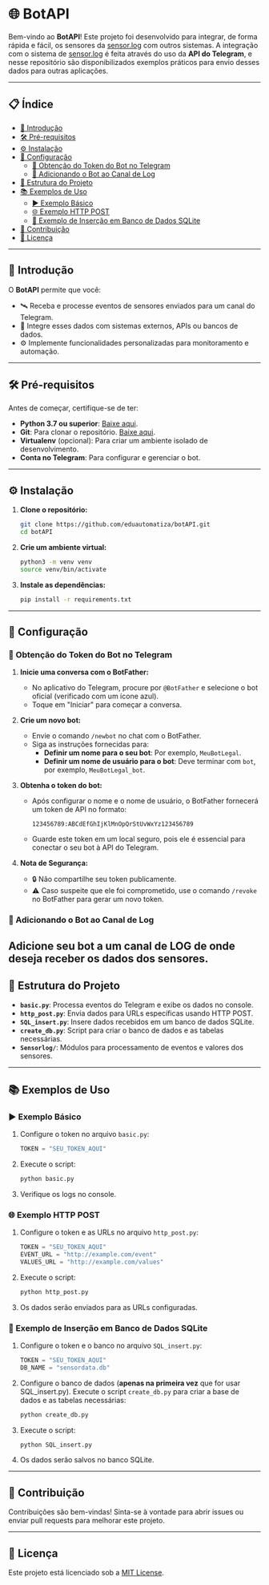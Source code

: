 # 🌐 BotAPI

Bem-vindo ao **BotAPI**! Este projeto foi desenvolvido para integrar, de forma rápida e fácil, os sensores da [sensor.log](https://sensor.log.br) com outros sistemas.
A integração com o sistema de [sensor.log](https://sensor.log.br) é feita através do uso da **API do Telegram**, e nesse repositório são disponibilizados exemplos práticos para envio desses dados para outras aplicações.

---

## 📋 Índice

- [📖 Introdução](#📖-introdução)
- [🛠 Pré-requisitos](#🛠-pré-requisitos)
- [⚙️ Instalação](#⚙️-instalação)
- [🔧 Configuração](#🔧-configuração)
  - [🔑 Obtenção do Token do Bot no Telegram](#🔑-obtenção-do-token-do-bot-no-telegram)
  - [📩 Adicionando o Bot ao Canal de Log](#📩-adicionando-o-bot-ao-canal-de-log)
- [📂 Estrutura do Projeto](#📂-estrutura-do-projeto)
- [📚 Exemplos de Uso](#📚-exemplos-de-uso)
  - [▶️ Exemplo Básico](#▶️-exemplo-básico)
  - [🌐 Exemplo HTTP POST](#🌐-exemplo-http-post)
  - [💾 Exemplo de Inserção em Banco de Dados SQLite](#💾-exemplo-de-inserção-em-banco-de-dados-sqlite)
- [🤝 Contribuição](#🤝-contribuição)
- [📜 Licença](#📜-licença)

---

## 📖 Introdução

O **BotAPI** permite que você:

- 🛰 Receba e processe eventos de sensores enviados para um canal do Telegram.
- 🔗 Integre esses dados com sistemas externos, APIs ou bancos de dados.
- ⚙️ Implemente funcionalidades personalizadas para monitoramento e automação.

---

## 🛠 Pré-requisitos

Antes de começar, certifique-se de ter:

- **Python 3.7 ou superior**: [Baixe aqui](https://www.python.org/downloads/).
- **Git**: Para clonar o repositório. [Baixe aqui](https://git-scm.com/).
- **Virtualenv** (opcional): Para criar um ambiente isolado de desenvolvimento.
- **Conta no Telegram**: Para configurar e gerenciar o bot.

---

## ⚙️ Instalação

1. **Clone o repositório:**

   ```bash
   git clone https://github.com/eduautomatiza/botAPI.git
   cd botAPI
   ```

2. **Crie um ambiente virtual:**

   ```bash
   python3 -m venv venv
   source venv/bin/activate
   ```

3. **Instale as dependências:**

   ```bash
   pip install -r requirements.txt
   ```

---

## 🔧 Configuração

### 🔑 Obtenção do Token do Bot no Telegram

1. **Inicie uma conversa com o BotFather:**
   - No aplicativo do Telegram, procure por `@BotFather` e selecione o bot oficial (verificado com um ícone azul).
   - Toque em "Iniciar" para começar a conversa.

2. **Crie um novo bot:**
   - Envie o comando `/newbot` no chat com o BotFather.
   - Siga as instruções fornecidas para:
     - **Definir um nome para o seu bot**: Por exemplo, `MeuBotLegal`.
     - **Definir um nome de usuário para o bot**: Deve terminar com `bot`, por exemplo, `MeuBotLegal_bot`.

3. **Obtenha o token do bot:**
   - Após configurar o nome e o nome de usuário, o BotFather fornecerá um token de API no formato:
     ```
     123456789:ABCdEfGhIjKlMnOpQrStUvWxYz123456789
     ```
   - Guarde este token em um local seguro, pois ele é essencial para conectar o seu bot à API do Telegram.

4. **Nota de Segurança:**
   - 🔒 Não compartilhe seu token publicamente.
   - ⚠️ Caso suspeite que ele foi comprometido, use o comando `/revoke` no BotFather para gerar um novo token.

### 📩 Adicionando o Bot ao Canal de Log

Adicione seu bot a um canal de LOG de onde deseja receber os dados dos sensores.
---

## 📂 Estrutura do Projeto

- **`basic.py`**: Processa eventos do Telegram e exibe os dados no console.
- **`http_post.py`**: Envia dados para URLs específicas usando HTTP POST.
- **`SQL_insert.py`**: Insere dados recebidos em um banco de dados SQLite.
- **`create_db.py`**: Script para criar o banco de dados e as tabelas necessárias.
- **`Sensorlog/`**: Módulos para processamento de eventos e valores dos sensores.

---

## 📚 Exemplos de Uso

### ▶️ Exemplo Básico

1. Configure o token no arquivo `basic.py`:
   ```python
   TOKEN = "SEU_TOKEN_AQUI"
   ```

2. Execute o script:
   ```bash
   python basic.py
   ```

3. Verifique os logs no console.

### 🌐 Exemplo HTTP POST

1. Configure o token e as URLs no arquivo `http_post.py`:
   ```python
   TOKEN = "SEU_TOKEN_AQUI"
   EVENT_URL = "http://example.com/event"
   VALUES_URL = "http://example.com/values"
   ```

2. Execute o script:
   ```bash
   python http_post.py
   ```

3. Os dados serão enviados para as URLs configuradas.

### 💾 Exemplo de Inserção em Banco de Dados SQLite

1. Configure o token e o banco no arquivo `SQL_insert.py`:
   ```python
   TOKEN = "SEU_TOKEN_AQUI"
   DB_NAME = "sensordata.db"
   ```

2. Configure o banco de dados (**apenas na primeira vez** que for usar SQL_insert.py).
   Execute o script `create_db.py` para criar a base de dados e as tabelas necessárias:
   ```bash
   python create_db.py
   ```

3. Execute o script:
   ```bash
   python SQL_insert.py
   ```

4. Os dados serão salvos no banco SQLite.

---

## 🤝 Contribuição

Contribuições são bem-vindas! Sinta-se à vontade para abrir issues ou enviar pull requests para melhorar este projeto.

---

## 📜 Licença

Este projeto está licenciado sob a [MIT License](LICENSE).
